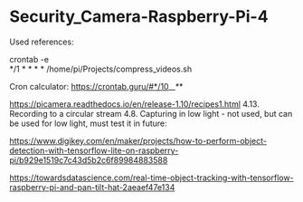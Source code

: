 # Security_Camera-Raspberry-Pi-4

Used references:

crontab -e  
*/1 * * * * /home/pi/Projects/compress_videos.sh

Cron calculator:
https://crontab.guru/#*/10_*_*_*_*

https://picamera.readthedocs.io/en/release-1.10/recipes1.html
4.13. Recording to a circular stream
4.8. Capturing in low light - not used, but can be used for low light, must test it in future:

https://www.digikey.com/en/maker/projects/how-to-perform-object-detection-with-tensorflow-lite-on-raspberry-pi/b929e1519c7c43d5b2c6f89984883588

https://towardsdatascience.com/real-time-object-tracking-with-tensorflow-raspberry-pi-and-pan-tilt-hat-2aeaef47e134

